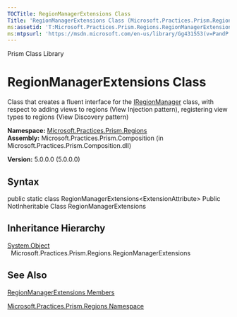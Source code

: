 ```yaml
---
TOCTitle: RegionManagerExtensions Class
Title: 'RegionManagerExtensions Class (Microsoft.Practices.Prism.Regions)'
ms:assetid: 'T:Microsoft.Practices.Prism.Regions.RegionManagerExtensions'
ms:mtpsurl: 'https://msdn.microsoft.com/en-us/library/Gg431553(v=PandP.50)'
---
```


Prism Class Library

RegionManagerExtensions Class
=============================

Class that creates a fluent interface for the [IRegionManager](https://msdn.microsoft.com/t:microsoft.practices.prism.regions.iregionmanager) class, with respect to adding views to regions (View Injection pattern), registering view types to regions (View Discovery pattern)

**Namespace:** [Microsoft.Practices.Prism.Regions](https://msdn.microsoft.com/n:microsoft.practices.prism.regions)
**Assembly:** Microsoft.Practices.Prism.Composition (in Microsoft.Practices.Prism.Composition.dll)

**Version:** 5.0.0.0 (5.0.0.0)

## Syntax


<span id="syntaxToggle"></span>public static class RegionManagerExtensions&lt;ExtensionAttribute&gt; Public NotInheritable Class RegionManagerExtensions

Inheritance Hierarchy
---------------------

<span id="familyToggle"></span>[System.Object](http://msdn2.microsoft.com/en-us/library/e5kfa45b)
  Microsoft.Practices.Prism.Regions.RegionManagerExtensions

See Also
--------


[RegionManagerExtensions Members](https://msdn.microsoft.com/allmembers.t:microsoft.practices.prism.regions.regionmanagerextensions)

[Microsoft.Practices.Prism.Regions Namespace](https://msdn.microsoft.com/n:microsoft.practices.prism.regions)
